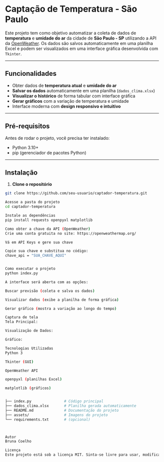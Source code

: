 # Captação de Temperatura - São Paulo

Este projeto tem como objetivo automatizar a coleta de dados de **temperatura** e **umidade do ar** da cidade de **São Paulo - SP** utilizando a API da [OpenWeather](https://openweathermap.org/). Os dados são salvos automaticamente em uma planilha Excel e podem ser visualizados em uma interface gráfica desenvolvida com `Tkinter`.

---

## Funcionalidades

- Obter dados de **temperatura atual** e **umidade do ar**
- **Salvar os dados** automaticamente em uma planilha (`dados_clima.xlsx`)
- **Visualizar o histórico** de forma tabular com interface gráfica
- **Gerar gráficos** com a variação de temperatura e umidade
- Interface moderna com **design responsivo e intuitivo**

---

## Pré-requisitos

Antes de rodar o projeto, você precisa ter instalado:

- Python 3.10+
- pip (gerenciador de pacotes Python)

---

## Instalação

1. **Clone o repositório**
```bash
git clone https://github.com/seu-usuario/captador-temperatura.git

Acesse a pasta do projeto
cd captador-temperatura

Instale as dependências
pip install requests openpyxl matplotlib

Como obter a chave da API (OpenWeather)
Crie uma conta gratuita no site: https://openweathermap.org/

Vá em API Keys e gere sua chave

Copie sua chave e substitua no código:
chave_api = "SUA_CHAVE_AQUI"


Como executar o projeto
python index.py

A interface será aberta com as opções:

Buscar previsão (coleta e salva os dados)

Visualizar dados (exibe a planilha de forma gráfica)

Gerar gráfico (mostra a variação ao longo do tempo)

Captura de tela
Tela Principal:

Visualização de Dados:

Gráfico:

Tecnologias Utilizadas
Python 3

Tkinter (GUI)

OpenWeather API

openpyxl (planilhas Excel)

matplotlib (gráficos)


├── index.py               # Código principal
├── dados_clima.xlsx       # Planilha gerada automaticamente
├── README.md              # Documentação do projeto
├── assets/                # Imagens do projeto
└── requirements.txt       # (opcional)



Autor
Bruna Coelho

Licença
Este projeto está sob a licença MIT. Sinta-se livre para usar, modificar e compartilhar.



